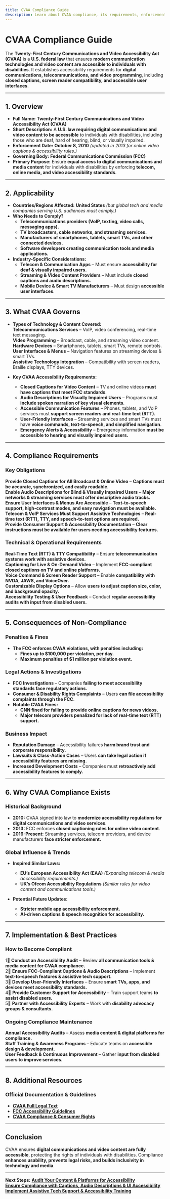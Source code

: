 ```yaml
---
title: CVAA Compliance Guide
description: Learn about CVAA compliance, its requirements, enforcement, and best practices for ensuring accessibility in communications and technology.
---
```


# CVAA Compliance Guide
The **Twenty-First Century Communications and Video Accessibility Act (CVAA)** is a **U.S. federal law** that ensures **modern communication technologies and video content are accessible to individuals with disabilities**. It establishes accessibility requirements for **digital communications, telecommunications, and video programming**, including **closed captions, screen reader compatibility, and accessible user interfaces**.

---

## 1. Overview
- **Full Name:** **Twenty-First Century Communications and Video Accessibility Act (CVAA)**  
- **Short Description:** A **U.S. law requiring digital communications and video content to be accessible** to individuals with disabilities, including those who are deaf, hard of hearing, blind, or visually impaired.  
- **Enforcement Date:** **October 8, 2010** *(updated in 2013 for online video captions & accessibility rules.)*  
- **Governing Body:** **Federal Communications Commission (FCC)**  
- **Primary Purpose:** Ensure **equal access to digital communications and media content** for individuals with disabilities by enforcing **telecom, online media, and video accessibility standards**.  

---

## 2. Applicability
- **Countries/Regions Affected:** **United States** *(but global tech and media companies serving U.S. audiences must comply.)*  
- **Who Needs to Comply?**  
  - **Telecommunications providers (VoIP, texting, video calls, messaging apps).**  
  - **TV broadcasters, cable networks, and streaming services.**  
  - **Manufacturers of smartphones, tablets, smart TVs, and other connected devices.**  
  - **Software developers creating communication tools and media applications.**  
- **Industry-Specific Considerations:**  
  - **Telecom & Communication Apps** – Must ensure **accessibility for deaf & visually impaired users.**  
  - **Streaming & Video Content Providers** – Must include **closed captions and audio descriptions.**  
  - **Mobile Device & Smart TV Manufacturers** – Must design **accessible user interfaces**.  

---

## 3. What CVAA Governs
- **Types of Technology & Content Covered:**  
   **Telecommunications Services** – VoIP, video conferencing, real-time text messaging.  
   **Video Programming** – Broadcast, cable, and streaming video content.  
   **Hardware Devices** – Smartphones, tablets, smart TVs, remote controls.  
   **User Interfaces & Menus** – Navigation features on streaming devices & smart TVs.  
   **Assistive Technology Integration** – Compatibility with screen readers, Braille displays, TTY devices.  

- **Key CVAA Accessibility Requirements:**  
  - **Closed Captions for Video Content** – TV and online videos **must have captions that meet FCC standards**.  
  - **Audio Descriptions for Visually Impaired Users** – Programs must **include spoken narration of key visual elements**.  
  - **Accessible Communication Features** – Phones, tablets, and VoIP services must **support screen readers and real-time text (RTT).**  
  - **User-Friendly Interfaces** – Streaming services and smart TVs must have **voice commands, text-to-speech, and simplified navigation**.  
  - **Emergency Alerts & Accessibility** – Emergency information **must be accessible to hearing and visually impaired users.**  

---

## 4. Compliance Requirements
### Key Obligations
 **Provide Closed Captions for All Broadcast & Online Video** – **Captions must be accurate, synchronized, and easily readable.**  
 **Enable Audio Descriptions for Blind & Visually Impaired Users** – **Major networks & streaming services must offer descriptive audio tracks.**  
 **Ensure User Interfaces & Menus Are Accessible** – **Text-to-speech support, high-contrast modes, and easy navigation must be available.**  
 **Telecom & VoIP Services Must Support Assistive Technologies** – **Real-time text (RTT), TTY, and speech-to-text options are required.**  
 **Provide Consumer Support & Accessibility Documentation** – **Clear instructions must be available for users needing accessibility features.**  

### Technical & Operational Requirements
 **Real-Time Text (RTT) & TTY Compatibility** – Ensure **telecommunication systems work with assistive devices.**  
 **Captioning for Live & On-Demand Video** – Implement **FCC-compliant closed captions on TV and online platforms.**  
 **Voice Command & Screen Reader Support** – Enable **compatibility with NVDA, JAWS, and VoiceOver.**  
 **Customizable Display Options** – Allow **users to adjust caption size, color, and background opacity.**  
 **Accessibility Testing & User Feedback** – Conduct **regular accessibility audits with input from disabled users.**  

---

## 5. Consequences of Non-Compliance
### Penalties & Fines
- **The FCC enforces CVAA violations, with penalties including:**  
  - **Fines up to $100,000 per violation, per day.**  
  - **Maximum penalties of $1 million per violation event.**  

### Legal Actions & Investigations
- **FCC Investigations** – Companies **failing to meet accessibility standards face regulatory actions.**  
- **Consumer & Disability Rights Complaints** – Users **can file accessibility complaints through the FCC**.  
- **Notable CVAA Fines:**  
  - **CNN fined for failing to provide online captions for news videos.**  
  - **Major telecom providers penalized for lack of real-time text (RTT) support.**  

### Business Impact
- **Reputation Damage** – Accessibility failures **harm brand trust and corporate responsibility.**  
- **Lawsuits & Class-Action Cases** – Users **can take legal action if accessibility features are missing.**  
- **Increased Development Costs** – Companies must **retroactively add accessibility features to comply.**  

---

## 6. Why CVAA Compliance Exists
### Historical Background
- **2010:** CVAA signed into law to **modernize accessibility regulations for digital communications and video services**.  
- **2013:** FCC enforces **closed captioning rules for online video content**.  
- **2016-Present:** Streaming services, telecom providers, and device manufacturers **face stricter enforcement.**  

### Global Influence & Trends
- **Inspired Similar Laws:**  
  - **EU’s European Accessibility Act (EAA)** *(Expanding telecom & media accessibility requirements.)*  
  - **UK’s Ofcom Accessibility Regulations** *(Similar rules for video content and communications tools.)*  

- **Potential Future Updates:**  
  - **Stricter mobile app accessibility enforcement.**  
  - **AI-driven captions & speech recognition for accessibility.**  

---

## 7. Implementation & Best Practices
### How to Become Compliant
1⃣ **Conduct an Accessibility Audit** – Review **all communication tools & media content for CVAA compliance.**  
2⃣ **Ensure FCC-Compliant Captions & Audio Descriptions** – Implement **text-to-speech features & assistive tech support.**  
3⃣ **Develop User-Friendly Interfaces** – Ensure **smart TVs, apps, and devices meet accessibility standards.**  
4⃣ **Provide Customer Support for Accessibility** – Train support teams **to assist disabled users.**  
5⃣ **Partner with Accessibility Experts** – Work with **disability advocacy groups & consultants.**  

### Ongoing Compliance Maintenance
 **Annual Accessibility Audits** – Assess **media content & digital platforms for compliance.**  
 **Staff Training & Awareness Programs** – Educate teams on **accessible design & development.**  
 **User Feedback & Continuous Improvement** – Gather **input from disabled users to improve services.**  

---

## 8. Additional Resources
### Official Documentation & Guidelines
- **[ CVAA Full Legal Text](https://www.fcc.gov/general/twenty-first-century-communications-and-video-accessibility-act-2010)**  
- **[ FCC Accessibility Guidelines](https://www.fcc.gov/accessibility)**  
- **[ CVAA Compliance & Consumer Rights](https://www.fcc.gov/consumers/guides/21st-century-communications-and-video-accessibility-act-cvaa)**  

---

## Conclusion
CVAA ensures **digital communications and video content are fully accessible**, protecting the rights of individuals with disabilities. Compliance **enhances usability, prevents legal risks, and builds inclusivity in technology and media**.

---

 **Next Steps:**
 **[Audit Your Content & Platforms for Accessibility](#)**  
 **[Ensure Compliance with Captions, Audio Descriptions & UI Accessibility](#)**  
 **[Implement Assistive Tech Support & Accessibility Training](#)**  
